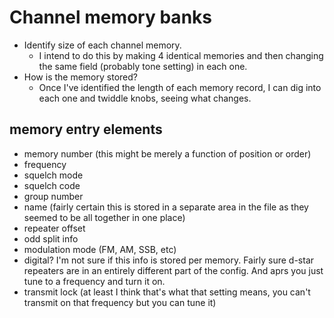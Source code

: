 # Channel memory banks
* Identify size of each channel memory.
  - I intend to do this by making 4 identical memories and then changing the same field (probably tone setting) in each one.
* How is the memory stored?
  - Once I've identified the length of each memory record, I can dig into each one and twiddle knobs, seeing what changes.

## memory entry elements
* memory number (this might be merely a function of position or order)
* frequency
* squelch mode
* squelch code
* group number
* name (fairly certain this is stored in a separate area in the file as they seemed to be all together in one place)
* repeater offset
* odd split info
* modulation mode (FM, AM, SSB, etc)
* digital? I'm not sure if this info is stored per memory. Fairly sure d-star repeaters are in an entirely different part of the config. And aprs you just tune to a frequency and turn it on.
* transmit lock (at least I think that's what that setting means, you can't transmit on that frequency but you can tune it)


